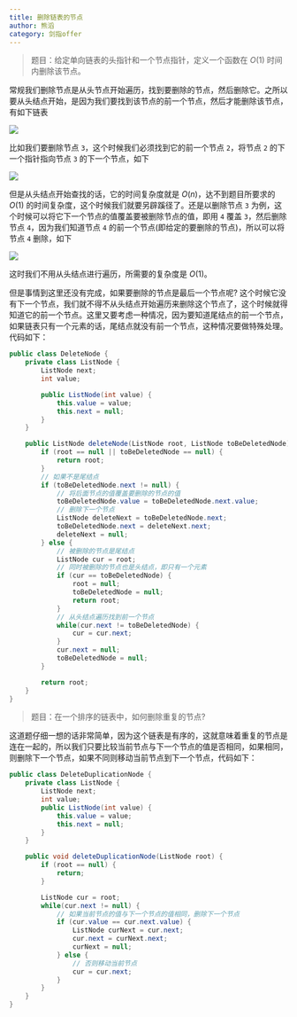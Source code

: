 ```yaml
---
title: 删除链表的节点
author: 熊滔
category: 剑指offer
---
```


> 题目：给定单向链表的头指针和一个节点指针，定义一个函数在 $O(1)$ 时间内删除该节点。

常规我们删除节点是从头节点开始遍历，找到要删除的节点，然后删除它。之所以要从头结点开始，是因为我们要找到该节点的前一个节点，然后才能删除该节点，有如下链表

<img src="https://gitee.com/lastknightcoder/blogimage/raw/master/删除节点202006121910.svg"/>

比如我们要删除节点 `3`，这个时候我们必须找到它的前一个节点 `2`，将节点 `2` 的下一个指针指向节点 `3` 的下一个节点，如下

<img src="https://gitee.com/lastknightcoder/blogimage/raw/master/删除节点202006121922.svg"/>

但是从头结点开始查找的话，它的时间复杂度就是 $O(n)$，达不到题目所要求的 $O(1)$ 的时间复杂度，这个时候我们就要另辟蹊径了。还是以删除节点 `3` 为例，这个时候可以将它下一个节点的值覆盖要被删除节点的值，即用 `4` 覆盖 `3`，然后删除节点 `4`，因为我们知道节点 `4` 的前一个节点(即给定的要删除的节点)，所以可以将节点 `4` 删除，如下

<img src="https://gitee.com/lastknightcoder/blogimage/raw/master/删除节点202006121949.svg"/>

这时我们不用从头结点进行遍历，所需要的复杂度是 $O(1)$。

但是事情到这里还没有完成，如果要删除的节点是最后一个节点呢? 这个时候它没有下一个节点，我们就不得不从头结点开始遍历来删除这个节点了，这个时候就得知道它的前一个节点。这里又要考虑一种情况，因为要知道尾结点的前一个节点，如果链表只有一个元素的话，尾结点就没有前一个节点，这种情况要做特殊处理。代码如下：

```java
public class DeleteNode {
    private class ListNode {
        ListNode next;
        int value;

        public ListNode(int value) {
            this.value = value;
            this.next = null;
        }
    }

    public ListNode deleteNode(ListNode root, ListNode toBeDeletedNode) {
        if (root == null || toBeDeletedNode == null) {
            return root;
        }
        // 如果不是尾结点
        if (toBeDeletedNode.next != null) {
            // 将后面节点的值覆盖要删除的节点的值
            toBeDeletedNode.value = toBeDeletedNode.next.value;
            // 删除下一个节点
            ListNode deleteNext = toBeDeletedNode.next;
            toBeDeletedNode.next = deleteNext.next;
            deleteNext = null;
        } else {
            // 被删除的节点是尾结点
            ListNode cur = root;
            // 同时被删除的节点也是头结点，即只有一个元素
            if (cur == toBeDeletedNode) {
                root = null;
                toBeDeletedNode = null;
                return root;
            }
            // 从头结点遍历找到前一个节点
            while(cur.next != toBeDeletedNode) {
                cur = cur.next;
            }
            cur.next = null;
            toBeDeletedNode = null;
        }

        return root;
    }
}
```

> 题目：在一个排序的链表中，如何删除重复的节点?

这道题仔细一想的话非常简单，因为这个链表是有序的，这就意味着重复的节点是连在一起的，所以我们只要比较当前节点与下一个节点的值是否相同，如果相同，则删除下一个节点，如果不同则移动当前节点到下一个节点，代码如下：

```java
public class DeleteDuplicationNode {
    private class ListNode {
        ListNode next;
        int value;
        public ListNode(int value) {
            this.value = value;
            this.next = null;
        }
    }

    public void deleteDuplicationNode(ListNode root) {
        if (root == null) {
            return;
        }

        ListNode cur = root;
        while(cur.next != null) {
            // 如果当前节点的值与下一个节点的值相同，删除下一个节点
            if (cur.value == cur.next.value) {
                ListNode curNext = cur.next;
                cur.next = curNext.next;
                curNext = null;
            } else {
                // 否则移动当前节点
                cur = cur.next;
            }
        }
    }
}
```

<Disqus />